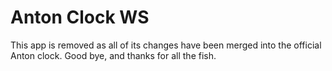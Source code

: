# Anton Clock WS

This app is removed as all of its changes have been merged into the official Anton clock.
Good bye, and thanks for all the fish.
